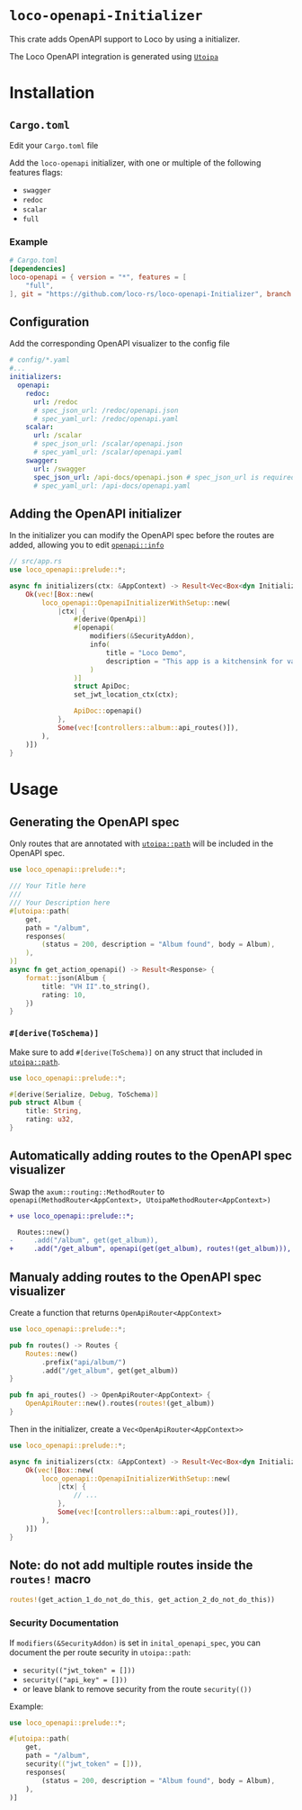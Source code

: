 # `loco-openapi-Initializer`
This crate adds OpenAPI support to Loco by using a initializer.

The Loco OpenAPI integration is generated using [`Utoipa`](https://github.com/juhaku/utoipa)

# Installation

## `Cargo.toml`
Edit your `Cargo.toml` file

Add the `loco-openapi` initializer, with one or multiple of the following features flags:
- `swagger`
- `redoc`
- `scalar`
- `full`

### Example
```toml
# Cargo.toml
[dependencies]
loco-openapi = { version = "*", features = [
    "full",
], git = "https://github.com/loco-rs/loco-openapi-Initializer", branch = "master" }
```

## Configuration
Add the corresponding OpenAPI visualizer to the config file
```yaml
# config/*.yaml
#...
initializers:
  openapi:
    redoc:
      url: /redoc
      # spec_json_url: /redoc/openapi.json
      # spec_yaml_url: /redoc/openapi.yaml
    scalar:
      url: /scalar
      # spec_json_url: /scalar/openapi.json
      # spec_yaml_url: /scalar/openapi.yaml
    swagger:
      url: /swagger
      spec_json_url: /api-docs/openapi.json # spec_json_url is required for swagger-ui
      # spec_yaml_url: /api-docs/openapi.yaml
```

## Adding the OpenAPI initializer
In the initializer you can modify the OpenAPI spec before the routes are added, allowing you to edit [`openapi::info`](https://docs.rs/utoipa/latest/utoipa/openapi/info/struct.Info.html)
```rust
// src/app.rs
use loco_openapi::prelude::*;

async fn initializers(ctx: &AppContext) -> Result<Vec<Box<dyn Initializer>>> {
    Ok(vec![Box::new(
        loco_openapi::OpenapiInitializerWithSetup::new(
            |ctx| {
                #[derive(OpenApi)]
                #[openapi(
                    modifiers(&SecurityAddon),
                    info(
                        title = "Loco Demo",
                        description = "This app is a kitchensink for various capabilities and examples of the [Loco](https://loco.rs) project."
                    )
                )]
                struct ApiDoc;
                set_jwt_location_ctx(ctx);

                ApiDoc::openapi()
            },
            Some(vec![controllers::album::api_routes()]),
        ),
    )])
}
```

# Usage

## Generating the OpenAPI spec
Only routes that are annotated with [`utoipa::path`](https://docs.rs/utoipa/latest/utoipa/attr.path.html) will be included in the OpenAPI spec.

```rust
use loco_openapi::prelude::*;

/// Your Title here
///
/// Your Description here
#[utoipa::path(
    get,
    path = "/album",
    responses(
        (status = 200, description = "Album found", body = Album),
    ),
)]
async fn get_action_openapi() -> Result<Response> {
    format::json(Album {
        title: "VH II".to_string(),
        rating: 10,
    })
}
```


### `#[derive(ToSchema)]`
Make sure to add `#[derive(ToSchema)]` on any struct that included in [`utoipa::path`](https://docs.rs/utoipa/latest/utoipa/attr.path.html).
```rust
use loco_openapi::prelude::*;

#[derive(Serialize, Debug, ToSchema)]
pub struct Album {
    title: String,
    rating: u32,
}
```

## Automatically adding routes to the OpenAPI spec visualizer
Swap the `axum::routing::MethodRouter` to `openapi(MethodRouter<AppContext>, UtoipaMethodRouter<AppContext>) `

```diff
+ use loco_openapi::prelude::*;

  Routes::new()
-     .add("/album", get(get_album)),
+     .add("/get_album", openapi(get(get_album), routes!(get_album))),
```

## Manualy adding routes to the OpenAPI spec visualizer
Create a function that returns `OpenApiRouter<AppContext>`

```rust
use loco_openapi::prelude::*;

pub fn routes() -> Routes {
    Routes::new()
        .prefix("api/album/")
        .add("/get_album", get(get_album))
}

pub fn api_routes() -> OpenApiRouter<AppContext> {
    OpenApiRouter::new().routes(routes!(get_album))
}
```

Then in the initializer, create a `Vec<OpenApiRouter<AppContext>>`
```rust
use loco_openapi::prelude::*;

async fn initializers(ctx: &AppContext) -> Result<Vec<Box<dyn Initializer>>> {
    Ok(vec![Box::new(
        loco_openapi::OpenapiInitializerWithSetup::new(
            |ctx| {
                // ...
            },
            Some(vec![controllers::album::api_routes()]),
        ),
    )])
}
```

## Note: do not add multiple routes inside the `routes!` macro
```rust
routes!(get_action_1_do_not_do_this, get_action_2_do_not_do_this))
```

### Security Documentation
If `modifiers(&SecurityAddon)` is set in `inital_openapi_spec`, you can document the per route security in `utoipa::path`:
- `security(("jwt_token" = []))`
- `security(("api_key" = []))`
- or leave blank to remove security from the route `security(())`

Example:
```rust
use loco_openapi::prelude::*;

#[utoipa::path(
    get,
    path = "/album",
    security(("jwt_token" = [])),
    responses(
        (status = 200, description = "Album found", body = Album),
    ),
)]
```
